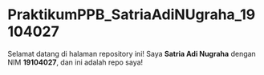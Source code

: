 # PraktikumPPB_SatriaAdiNUgraha_19104027
Selamat datang di halaman repository ini! Saya **Satria Adi Nugraha** dengan NIM **19104027**, dan
ini adalah repo saya!